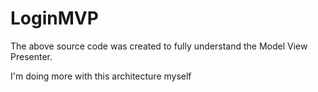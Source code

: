 # LoginMVP

The above source code was created to fully understand the Model View Presenter.

 I'm doing more with this architecture myself

